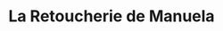 ---
title: "La Retoucherie de Manuela"
url: /caracas/la-retoucherie-de-manuela-av-el-rosario/
shop: sastre
---